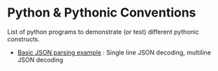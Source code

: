# Python & Pythonic Conventions

List of python programs to demonstrate (or test) different pythonic constructs.

* [Basic JSON parsing example](./json-tests.py) : Single line JSON decoding, multiline JSON decoding